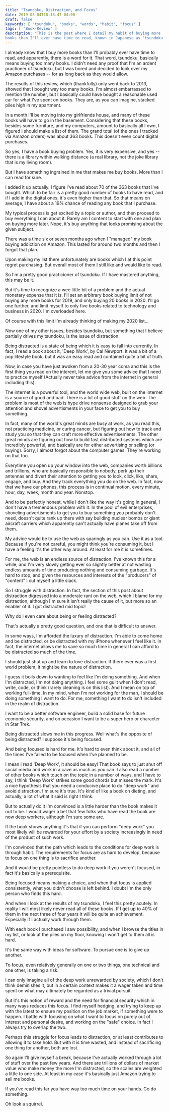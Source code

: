 ```yaml
---
title: "Tsundoku, Distraction, and Focus"
date: 2019-08-04T18:18:47-04:00
draft: false
keywords: [ "tsundoku", "books", "words", "habit", "focus" ]
tags: [ "Book-Review" ]
description: "This is the post where I detail my habit of buying more
books than I'll ever have time to read, known in Japanese as 'tsundoku.'"
---
```



I already know that I buy more books than I'll probably ever have time
to read, and apparently, there is a word for it.  That word, tsundoku,
basically means buying too many books.  I didn't need any proof that
I'm an ardent practioner of tsundoku, but I was bored and decided to
look over my Amazon purchases -- for as long back as they would allow.

The results of this review, which (thankfully) only went back to 2013,
showed that I bought way too many books.  I'm almost embarrassed to
mention the number, but I basically could have bought a reasonable
used car for what I've spent on books.  They are, as you can imagine,
stacked piles high in my apartment.

In a month I'll be moving into my girlfriends house, and many of these
books will have to go in the basement.  Considering that these books,
besides some furniture, and my computers, amount to basically all I
own, I figured I should make a list of them.  The grand total (of the
ones I tracked via Amazon orders) was about 363 books.  This doesn't
even count digital purchases.

So yes, I have a book buying problem.  Yes, it is very expensive, and
yes -- there is a library within walking distance (a real library, not
the joke library that is my living room).

But I have something ingrained in me that makes me buy books.  More
than I can read for sure.

I added it up actually.  I figure I've read about 70 of the 363 books
that I've bought.  Which to be fair is a pretty good number of books
to have read, and if I add in the digital ones, it's even higher than
that.  So that means on average, I have about a 19% chance of reading
any book that I purchase.

My typical process is get excited by a topic or author, and then
proceed to buy everything I can about it.  Rarely am I content to
start with one and plan on buying more later.  Nope, it's buy anything
that looks promising about the given subject.

There was a time six or seven months ago when I "managed" my book
buying addiction on Amazon.  This lasted for around two months and
then I forgot that plan.

Upon making my list there unfortunately are books which I at this
point regret purchasing.  But overall most of them I still like and
would like to read.

So I'm a pretty good practicioner of tsundoku.  If I have mastered
anything, this may be it.

But it's time to recognize a wee little bit of a problem and the
actual monetary expense that it is.  I'll set an arbitrary book
buying limit of not buying any more books for 2019, and only buying 20
books in 2020.  I'll go one further, and limit myself to only five
books related to technology and business in 2020.  I'm overloaded
here.

Of course with this limit I'm already thinking of making my 2020
list...

Now one of my other issues, besides tsundoku, but something that I believe
partially drives my tsundoku, is the issue of distraction.

Being distracted is a state of being which it is easy to fall into
currently.  In fact, I read a book about it, 'Deep Work', by Cal
Newport.  It was a bit of a pop lifestyle book, but it was an easy
read and contained quite a bit of truth.

Now, in case you have just awoken from a 20-30 year coma and this is
the first thing you read on the interent, let me give you some advice
that I need to practice myself (Actually never take advice from the
internet in general including this).

The internet is a powerful tool, and the world wide web, built on the
internet is a source of good and bad.  There is a lot of good stuff on
the web.  The problem is most of the web is hype drive nonsense
designed to grab your attention and shovel advertisments in your face
to get you to buy something.

In fact, many of the world's great minds are busy at work, as you read
this, not practicing medicine, or curing cancer, but figuring out how
to track and study you so that they can craft more effective
advertisements.  The other great minds are figuring out how to build
fast distributed systems which are incredibly powerful, and basically
are for either advertising or selling (or buying).  Sorry, I almost
forgot about the computer games.  They're working on that too.

Everytime you open up your window into the web, companies worth
billions and trillions, who are basically responsible to nobody, perk
up their antennas and divert their attention to getting you to look,
click, like, share, engage, and buy.  And they track everything you do
on the web.  In fact, now that we have our phones, this process is in
continual motion, every minute, hour, day, week, month and year.
Nonstop.

And to be perfectly honest, while I don't like the way it's going in
general, I don't have a tremendous problem with it.  In the pool of
evil enterprises, shoveling advertisments to get you to buy something
you probably don't need, doesn't quite rank up there with say building
nuclear bombs or giant aircraft carriers which apparently can't
actually have planes take off from them.

My advice would be to use the web as sparingly as you can.  Use it
as a tool.  Because if you're not careful, you might think you're
consuming it, but I have a feeling it's the other way around.  At least
for me it is sometimes.

For me, the web is an endless source of distraction.  I've known this
for a while, and I'm very slowly getting ever so slightly better at
not wasting endless amounts of time producing nothing and consuming
garbage.  It's hard to stop, and given the resources and interests of
the "producers" of "content" I cut myself a little slack.

So I struggle with distraction.  In fact, the section of this post
about distraction digressed into a moderate rant on the web, which I
blame for my distraction, although I'm sure it isn't really the cause
of it, but more so an enabler of it.  I got distracted mid topic!

Why do I even care about being or feeling distracted?

That's actually a pretty good question, and one that is difficult to answer.

In some ways, I'm afforded the luxury of distraction.  I'm able to
come home and be distracted, or be distracted with my iPhone whenever
I feel like it.  In fact, the internet allows me to save so much time
in general I can afford to be distracted so much of the time.

I should just shut up and learn to love distraction.  If there ever
was a first world problem, it might be the nature of distraction.

I guess it boils down to wanting to feel like I'm doing something.
And when I'm distracted, I'm not doing anything.  I feel some guilt
when I don't read, write, code, or think (rarely cleaning is on this
list).  And I mean on top of working full-time.  In my mind, when I'm
not working for the man, I should be doing something I want to do.
For me, something I want to do isn't included in the realm of
distraction.

I want to be a better software engineer, build a solid base for future
economic security, and on occasion I want to be a super hero or character
in Star Trek.

Being distracted slows me in this progress.  Well what's the opposite
of being distracted?  I suppose it's being focused.

And being focused is hard for me.  It's hard to even think about it,
and all of the times I've failed to be focused when I've planned to
be.

I mean I read 'Deep Work', it should be easy!  That book says to just
shut off social media and work in a cave as much as you can.  I also
read a number of other books which touch on the topic in a number of
ways, and I have to say, I think 'Deep Work' strikes some good chords
but misses the mark.  It's a nice hypothesis that you need a conducive
place to do "deep work" and avoid distraction.  I'm sure it's true.
It's kind of like a book on dieting, and actually, a lot of what it
said is right I think.

But to actually do it I'm convinced is a little harder than the book
makes it out to be.  I would wager a bet that few folks who have read
the book are now deep workers, although I'm sure some are.

If the book shows anything it's that if you can perform "deep work"
you most likely will be rewarded for your effort by a society
increasingly in need of the product of such work.

I'm convinced that the path which leads to the conditions for deep
work is through habit.  The requirements for focus are as hard to
develop, because to focus on one thing is to sacrifice another.

And it would be pretty pointless to do deep work if you weren't
focused, in fact it's basically a prerequisite.

Being focused means making a choice, and when that focus is applied
consistently, what you didn't choose is left behind.  I doubt I'm the
only person who finds this hard.

And when I look at the results of my tsundoku, I feel this pretty
acutely.  In reality I will most likely never read all of these
books.  If I get up to 40% of them in the next three of four years it
will be quite an achievement.  Especially if I actually work through
them.

With each book I purchased I saw possibility, and when I browse the
titles in my list, or look at the piles on my floor, knowing I won't
get to them all is hard.

It's the same way with ideas for software.  To pursue one is to give
up another.

To focus, even relatively generally on one or two things, one
technical and one other, is taking a risk.

I can only imagine all of the deep work unrewarded by society, which I
don't think deminishes it, but in a certain context makes it a wager
taken and time spent on what may ultimately be regarded as a trivial
pursuit.

But it's this notion of reward and the need for financial security
which in many ways reduces this focus.  I find myself hedging, and
trying to keep up with the latest to ensure my position on the job
market, if something were to happen.  I battle with focusing on what I
want to focus on purely out of interest and personal desire, and
working on the "safe" choice.  In fact I always try to overlap the
two.

Perhaps this struggle for focus leads to distraction, or at least
contributes to allowing it to take hold.  But with it is time wasted,
and instead of sacrificing one thing for another, both are lost.

So again I'll give myself a break, because I've actually worked
through a lot of stuff over the past few years.  And there are
trillions of dollars of market value who make money the more I'm
distracted, so the scales are weighted a little to one side.  At least
in my case it's basically just Amazon trying to sell me books.

If you've read this far you have way too much time on your hands.  Go
do something.

Oh look a squirrel.

































